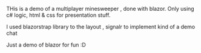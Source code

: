 THis is a demo of a multiplayer minesweeper , done with blazor.
Only using c# logic, html & css for presentation stuff.

I used blazorstrap library to the layout , signalr to implement kind of a demo chat 

Just a demo of blazor for fun :D
